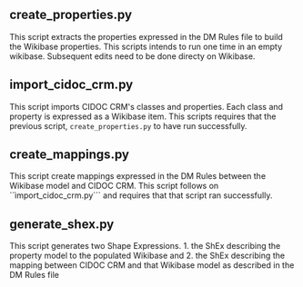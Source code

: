 ## create_properties.py ##
This script extracts the properties expressed in the DM Rules file to build the Wikibase properties. This scripts intends to run one time in an empty wikibase. Subsequent edits need to be done directy on Wikibase.

## import_cidoc_crm.py ##
This script imports CIDOC CRM's classes and properties. Each class and property is expressed as a Wikibase item. This scripts requires that the previous script, ```create_properties.py``` to have run successfully.

## create_mappings.py ##
This script create mappings expressed in the DM Rules between the Wikibase model and CIDOC CRM. This script follows on ``ìmport_cidoc_crm.py``` and requires that that script ran successfully.

## generate_shex.py ## 
This script generates two Shape Expressions. 1. the ShEx describing the property model to the populated Wikibase and 2. the ShEx describing the mapping between CIDOC CRM and that Wikibase model as described in the DM Rules file
